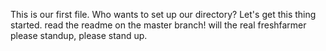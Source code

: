 
This is our first file.
Who wants to set up our directory? Let's get this thing started.
read the readme on the master branch!
will the real freshfarmer please standup, please stand up.
